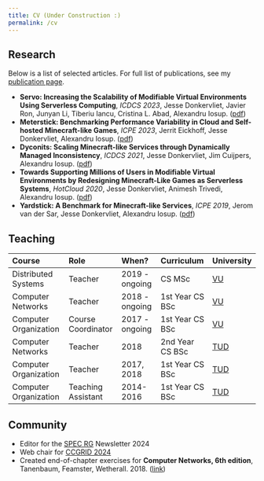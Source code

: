 ```yaml
---
title: CV (Under Construction :)
permalink: /cv
---
```


## Research

Below is a list of selected articles.
For full list of publications, see my [publication page](https://atlarge-research.com/jdonkervliet/).

- **Servo: Increasing the Scalability of Modifiable Virtual Environments Using Serverless Computing**, *ICDCS 2023*, Jesse Donkervliet, Javier Ron, Junyan Li, Tiberiu Iancu, Cristina L. Abad, Alexandru Iosup. ([pdf](https://atlarge-research.com/pdfs/2023-donkervliet-icdcs-servo.pdf))
- **Meterstick: Benchmarking Performance Variability in Cloud and Self-hosted Minecraft-like Games**, *ICPE 2023*, Jerrit Eickhoff, Jesse Donkervliet, Alexandru Iosup. ([pdf](https://atlarge-research.com/pdfs/2023-jeickhoff-Meterstick-ICPE2023.pdf))
- **Dyconits: Scaling Minecraft-like Services through Dynamically Managed Inconsistency**, *ICDCS 2021*, Jesse Donkervliet, Jim Cuijpers, Alexandru Iosup. ([pdf](https://atlarge-research.com/pdfs/icdcs21-dyconit-paper.pdf))
- **Towards Supporting Millions of Users in Modifiable Virtual Environments by Redesigning Minecraft-Like Games as Serverless Systems**, *HotCloud 2020*, Jesse Donkervliet, Animesh Trivedi, Alexandru Iosup. ([pdf](https://atlarge-research.com/pdfs/hotcloud20-paper-donkervliet.pdf))
- **Yardstick: A Benchmark for Minecraft-like Services**, *ICPE 2019*, Jerom van der Sar, Jesse Donkervliet, Alexandru Iosup. ([pdf](https://atlarge-research.com/pdfs/jvdsar-yardstick-benchmark-icpe-2019.pdf))

## Teaching

| Course                | Role               | When?          | Curriculum      | University         |
| :-------------------- | :----------------- | :------------- | :-------------- | :----------------- |
| Distributed Systems   | Teacher            | 2019 - ongoing | CS MSc          | [VU][url-vu]       |
| Computer Networks     | Teacher            | 2018 - ongoing | 1st Year CS BSc | [VU][url-vu]       |
| Computer Organization | Course Coordinator | 2017 - ongoing | 1st Year CS BSc | [VU][url-vu]       |
| Computer Networks     | Teacher            | 2018           | 2nd Year CS BSc | [TUD][url-tudelft] |
| Computer Organization | Teacher            | 2017, 2018     | 1st Year CS BSc | [TUD][url-tudelft] |
| Computer Organization | Teaching Assistant | 2014-2016      | 1st Year CS BSc | [TUD][url-tudelft] |

## Community

- Editor for the [SPEC RG](https://research.spec.org/) Newsletter 2024
- Web chair for [CCGRID 2024](https://2024.ccgrid-conference.org/)
- Created end-of-chapter exercises for **Computer Networks, 6th edition**, Tanenbaum, Feamster, Wetherall. 2018. ([link](https://computernetworksbook.com/))

[url-tudelft]: https://www.tudelft.nl/en/
[url-vu]: https://www.vu.nl/en/

